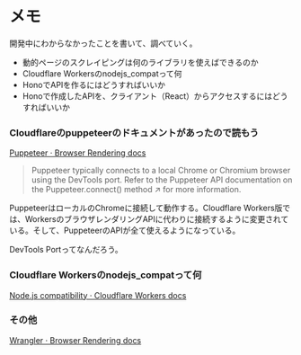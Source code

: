 # メモ

開発中にわからなかったことを書いて、調べていく。

- 動的ページのスクレイピングは何のライブラリを使えばできるのか
- Cloudflare Workersのnodejs_compatって何
- HonoでAPIを作るにはどうすればいいか
- Honoで作成したAPIを、クライアント（React）からアクセスするにはどうすればいいか

### Cloudflareのpuppeteerのドキュメントがあったので読もう

[Puppeteer · Browser Rendering docs](https://developers.cloudflare.com/browser-rendering/platform/puppeteer/)

> Puppeteer typically connects to a local Chrome or Chromium browser using the DevTools port. Refer to the Puppeteer API documentation on the Puppeteer.connect() method ↗ for more information.

PuppeteerはローカルのChromeに接続して動作する。Cloudflare Workers版では、WorkersのブラウザレンダリングAPIに代わりに接続するように変更されている。そして、PuppeteerのAPIが全て使えるようになっている。

DevTools Portってなんだろう。

### Cloudflare Workersのnodejs_compatって何

[Node.js compatibility · Cloudflare Workers docs](https://developers.cloudflare.com/workers/runtime-apis/nodejs/)


### その他

[Wrangler · Browser Rendering docs](https://developers.cloudflare.com/browser-rendering/platform/wrangler/)
